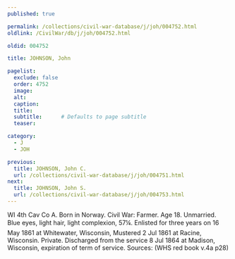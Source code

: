 ```yaml
---
published: true

permalink: /collections/civil-war-database/j/joh/004752.html
oldlink: /CivilWar/db/j/joh/004752.html

oldid: 004752

title: JOHNSON, John

pagelist:
  exclude: false
  order: 4752
  image: 
  alt:
  caption:
  title:
  subtitle:      # Defaults to page subtitle
  teaser:

category: 
  - J 
  - JOH

previous:
  title: JOHNSON, John C.
  url: /collections/civil-war-database/j/joh/004751.html  
next:
  title: JOHNSON, John S.
  url: /collections/civil-war-database/j/joh/004753.html   
---
```

WI 4th Cav Co A. Born in Norway. Civil War: Farmer. Age 18. Unmarried. Blue eyes, light hair, light complexion, 5&#146;7&frac14;&#148;. Enlisted for three years on 16 May 1861 at Whitewater, Wisconsin, Mustered 2 Jul 1861 at Racine, Wisconsin. Private. Discharged from the service 8 Jul 1864 at Madison, Wisconsin, expiration of term of service. Sources: (WHS red book v.4a p28)